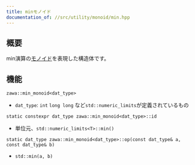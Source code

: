 ```yaml
---
title: minモノイド
documentation_of: //src/utility/monoid/min.hpp
---
```


## 概要

min演算の[モノイド](https://ja.wikipedia.org/wiki/%E3%83%A2%E3%83%8E%E3%82%A4%E3%83%89)を表現した構造体です。

## 機能

`zawa::min_monoid<dat_type>`
- `dat_type`: `int` `long long` など`std::numeric_limits`が定義されているもの

`static constexpr dat_type zawa::min_monoid<dat_type>::id`
- 単位元、`std::numeric_limits<T>::min()`

`static dat_type zawa::min_monoid<dat_type>::op(const dat_type& a, const dat_type& b)`
- `std::min(a, b)`
